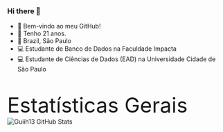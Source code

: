 ### Hi there 👋

- :punch: Bem-vindo ao meu GitHub!
- :calendar: Tenho 21 anos.
- :pushpin: Brazil, São Paulo
- :computer: Estudante de Banco de Dados na Faculdade Impacta
- :computer: Estudante de Ciências de Dados (EAD) na Universidade Cidade de São Paulo

<br>

<font size=10>Estatísticas Gerais</font>
![Guiih13 GitHub Stats](https://github-readme-stats.vercel.app/api?username=Guiih13&show_icons=true)


